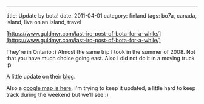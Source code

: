 ---
title: Update by bota!
date: 2011-04-01
category: finland
tags: bo7a, canada, island, live on an island, travel

[https://www.guldmyr.com/last-irc-post-of-bota-for-a-while/](https://www.guldmyr.com/last-irc-post-of-bota-for-a-while/)

They're in Ontario :) Almost the same trip I took in the summer of 2008. Not that you have much choice going east. Also I did not do it in a moving truck :p

A little update on their [blog](http://bo7a.org/home/node/21 "on bo7a.org").

Also a [google map is here](http://goo.gl/Re8Wd  "botamap"), I'm trying to keep it updated, a little hard to keep track during the weekend but we'll see :)
